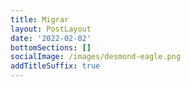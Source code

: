 ```yaml
---
title: Migrar
layout: PostLayout
date: '2022-02-02'
bottomSections: []
socialImage: /images/desmond-eagle.png
addTitleSuffix: true
---
```

